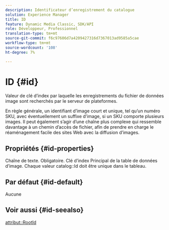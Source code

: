 ```yaml
---
description: Identificateur d’enregistrement du catalogue
solution: Experience Manager
title: ID
feature: Dynamic Media Classic, SDK/API
role: Développeur, Professionnel
translation-type: tm+mt
source-git-commit: f6c97606d7a4209427316d7367013ad9585a5cae
workflow-type: tm+mt
source-wordcount: '108'
ht-degree: 7%

---
```



# ID {#id}

Valeur de clé d’index par laquelle les enregistrements du fichier de données image sont recherchés par le serveur de plateformes.

En règle générale, un identifiant d’image court et unique, tel qu’un numéro SKU, avec éventuellement un suffixe d’image, si un SKU comporte plusieurs images. Il peut également s’agir d’une chaîne plus complexe qui ressemble davantage à un chemin d’accès de fichier, afin de prendre en charge le réaménagement facile des sites Web avec la diffusion d’images.

## Propriétés {#id-properties}

Chaîne de texte. Obligatoire. Clé d’index Principal de la table de données d’image. Chaque valeur catalog::Id doit être unique dans le tableau.

## Par défaut {#id-default}

Aucune

## Voir aussi {#id-seealso}

[attribut::RootId](/help/aem-is-ir-api/is-api/image-catalog/image-serving-api-ref/c-image-catalog-reference/c-attributes-reference/r-rootid.md)